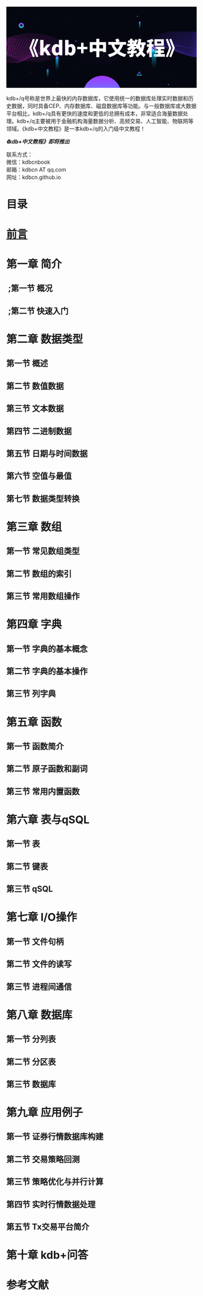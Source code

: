 ![kdbcn](kdbcnpic1.png "kdb中文教程")

kdb+/q号称是世界上最快的内存数据库，它使用统一的数据库处理实时数据和历史数据，同时具备CEP、内存数据库、磁盘数据库等功能。与一般数据库或大数据平台相比，kdb+/q具有更快的速度和更低的总拥有成本，非常适合海量数据处理。kdb+/q主要被用于金融机构海量数据分析、高频交易、人工智能、物联网等领域。《kdb+中文教程》是一本kdb+/q的入门级中文教程！

***《kdb+中文教程》即将推出***

联系方式：  
微信：kdbcnbook  
邮箱：kdbcn AT qq.com  
网址：kdbcn.github.io  


# 目录

# [前言](https://mp.weixin.qq.com/s/u6udu5GuT_i7QVSXXCwuRg)

# 第一章  简介
## &nbsp;;第一节  概况
## &nbsp;;第二节  快速入门

# 第二章  数据类型
## 第一节  概述
## 第二节  数值数据
## 第三节  文本数据
## 第四节  二进制数据
## 第五节  日期与时间数据
## 第六节  空值与最值
## 第七节  数据类型转换

# 第三章  数组
## 第一节  常见数组类型
## 第二节  数组的索引
## 第三节  常用数组操作

# 第四章  字典
## 第一节  字典的基本概念
## 第二节  字典的基本操作
## 第三节  列字典

# 第五章  函数
## 第一节  函数简介
## 第二节  原子函数和副词
## 第三节  常用内置函数

# 第六章  表与qSQL
## 第一节  表
## 第二节  键表
## 第三节  qSQL

# 第七章  I/O操作
## 第一节  文件句柄
## 第二节  文件的读写
## 第三节  进程间通信

# 第八章  数据库
## 第一节  分列表
## 第二节  分区表
## 第三节  数据库

# 第九章  应用例子
## 第一节  证券行情数据库构建
## 第二节  交易策略回测
## 第三节  策略优化与并行计算
## 第四节  实时行情数据处理
## 第五节  Tx交易平台简介

# 第十章  kdb+问答

# 参考文献


